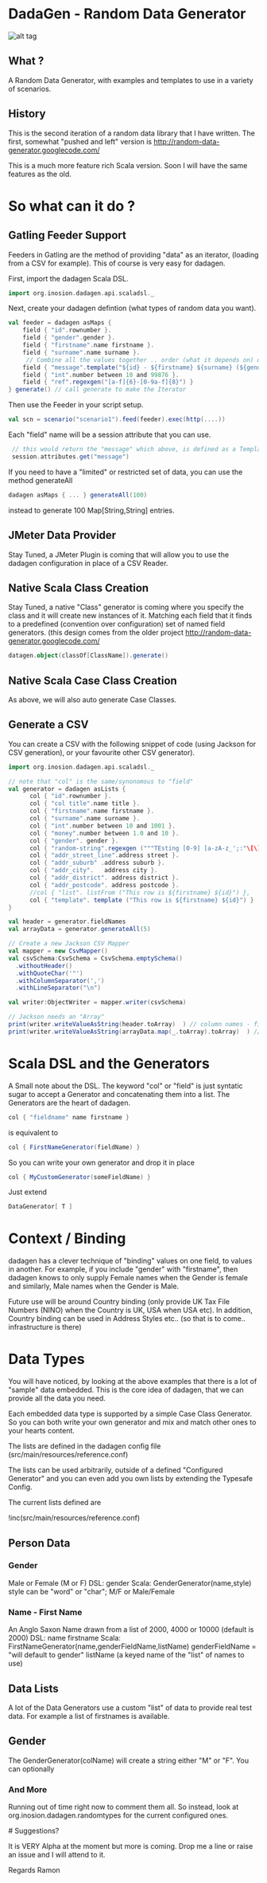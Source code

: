 # DadaGen - Random Data Generator
![alt tag](https://raw.github.com/inosion/dadagen/master/assets/dadagen-logo.jpg)
## What ? 

A Random Data Generator, with examples and templates to use in a variety of scenarios.

## History

This is the second iteration of a random data library that I have written.
The first, somewhat "pushed and left" version is http://random-data-generator.googlecode.com/

This is a much more feature rich Scala version. Soon I will have the same features as the old.

# So what can it do ?

## Gatling Feeder Support

Feeders in Gatling are the method of providing "data" as an iterator, (loading from a CSV for example).
This of course is very easy for dadagen.

First, import the dadagen Scala DSL.

```scala
import org.inosion.dadagen.api.scaladsl._
```
    
Next, create your dadagen defintion (what types of random data you want).
```scala
val feeder = dadagen asMaps {
    field { "id".rownumber }.
    field { "gender".gender }.
    field { "firstname".name firstname }.
    field { "surname".name surname }.
     // Combine all the values together .. order (what it depends on) does not matter
    field { "message".template("${id} - ${firstname} ${surname} (${gender}) i:${int} ${ref}")}.
    field { "int".number between 10 and 99876 }.
    field { "ref".regexgen("[a-f]{6}-[0-9a-f]{8}") }
} generate() // call generate to make the Iterator
```
Then use the Feeder in your script setup.

```scala
val scn = scenario("scenario1").feed(feeder).exec(http(....))
```

Each "field" name will be a session attribute that you can use.

```scala
 // this would return the "message" which above, is defined as a Template. 
 session.attributes.get("message")
```

If you need to have a "limited" or restricted set of data, you can use the method generateAll

```scala
dadagen asMaps { ... } generateAll(100)
```

instead to generate 100 Map[String,String] entries.

## JMeter Data Provider

Stay Tuned, a JMeter Plugin is coming that will allow you to use the dadagen configuration in place of a CSV Reader.

## Native Scala Class Creation

Stay Tuned, a native "Class" generator is coming where you specify the class and it will create new instances of it.
Matching each field that it finds to a predefined (convention over configuration) set of named field generators.
(this design comes from the older project http://random-data-generator.googlecode.com/
    
```scala
datagen.object(classOf[ClassName]).generate()
```

## Native Scala Case Class Creation

As above, we will also auto generate Case Classes.

## Generate a CSV

You can create a CSV with the following snippet of code (using Jackson for CSV generation), or your favourite other CSV generator).

```scala
import org.inosion.dadagen.api.scaladsl._

// note that "col" is the same/synonomous to "field"
val generator = dadagen asLists {
      col { "id".rownumber }.
      col { "col title".name title }.
      col { "firstname".name firstname }.
      col { "surname".name surname }.
      col { "int".number between 10 and 1001 }.
      col { "money".number between 1.0 and 10 }.
      col { "gender". gender }.
      col { "random-string".regexgen ("""TEsting [0-9] [a-zA-z_';:"\[\]]{5}""")  }.
      col { "addr_street_line".address street }.
      col { "addr_suburb" .address suburb }.
      col { "addr_city".   address city }.
      col { "addr_district". address district }.
      col { "addr_postcode". address postcode }.
      //col { "list". listFrom ("This row is ${firstname} ${id}") },
      col { "template". template ("This row is ${firstname} ${id}") }
}

val header = generator.fieldNames
val arrayData = generator.generateAll(5)

// Create a new Jackson CSV Mapper
val mapper = new CsvMapper()
val csvSchema:CsvSchema = CsvSchema.emptySchema()
  .withoutHeader()
  .withQuoteChar('"')
  .withColumnSeparator(',')
  .withLineSeparator("\n")

val writer:ObjectWriter = mapper.writer(csvSchema)

// Jackson needs an "Array"
print(writer.writeValueAsString(header.toArray)  ) // column names - first (Header) row
print(writer.writeValueAsString(arrayData.map(_.toArray).toArray)  ) // the data
```

# Scala DSL and the Generators

A Small note about the DSL. 
The keyword "col" or "field" is just syntatic sugar to accept a Generator and concatenating them into a list.
The Generators are the heart of dadagen.

```scala
col { "fieldname" name firstname } 
```

is equivalent to 

```scala
col { FirstNameGenerator(fieldName) }
```
    
So you can write your own generator and drop it in place
    
```scala
col { MyCustomGenerator(someFieldName) }
```

Just extend 

```scala
DataGenerator[ T ]
```

# Context / Binding

dadagen has a clever technique of "binding" values on one field, to values in another.
For example, if you include "gender" with "firstname", then dadagen knows to only supply Female names when the Gender is female
and similarly, Male names when the Gender is Male.

Future use will be around Country binding (only provide UK Tax File Numbers (NINO) when the Country is UK, USA when USA etc).
In addition, Country binding can be used in Address Styles etc.. (so that is to come.. infrastructure is there)

# Data Types

You will have noticed, by looking at the above examples that there is a lot of "sample" data embedded.
This is the core idea of dadagen, that we can provide all the data you need. 

Each embedded data type is supported by a simple Case Class Generator. So you can both write your own generator
and mix and match other ones to your hearts content.

The lists are defined in the dadagen config file (src/main/resources/reference.conf)

The lists can be used arbitrarily, outside of a defined "Configured Generator" and you can even add you own lists by extending the Typesafe Config.

The current lists defined are

!inc(src/main/resources/reference.conf)

## Person Data

### Gender

Male or Female (M or F)
DSL: gender
Scala: GenderGenerator(name,style)
style can be "word" or "char"; M/F or Male/Female

### Name - First Name

An Anglo Saxon Name drawn from a list of 2000, 4000 or 10000 (default is 2000)
DSL: name firstname
Scala: FirstNameGenerator(name,genderFieldName,listName)
genderFieldName = "will default to gender"
listName (a keyed name of the "list" of names to use) 

## Data Lists

A lot of the Data Generators use a custom "list" of data to provide real test data. For example a list of firstnames is available.

## Gender

The GenderGenerator(colName) will create a string either "M" or "F".
You can optionally


### And More

Running out of time right now to comment them all. So instead, look at org.inosion.dadagen.randomtypes for the current configured ones. 

# Suggestions?

It is VERY Alpha at the moment but more is coming. Drop me a line or raise an issue and I will attend to it.

Regards
Ramon
